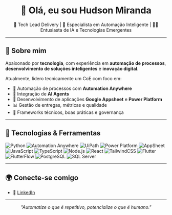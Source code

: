 <h1 align="center">👋 Olá, eu sou Hudson Miranda</h1>

<p align="center">
  🚀 Tech Lead Delivery | 🤖 Especialista em Automação Inteligente | 👨‍💻 Entusiasta de IA e Tecnologias Emergentes<br>
</p>

---

## 🧠 Sobre mim

Apaixonado por **tecnologia**, com experiência em **automação de processos**, **desenvolvimento de soluções inteligentes** e **inovação digital**.

Atualmente, lidero tecnicamente um CoE com foco em:
- 🧩 Automação de processos com **Automation Anywhere**
- 🧠 Integração de **AI Agents**
- 📱 Desenvolvimento de aplicações **Google Appsheet** e **Power Platform**
- 📊 Gestão de entregas, métricas e qualidade 
- 🧪 Frameworks técnicos, boas práticas e governança

---

## 🧰 Tecnologias & Ferramentas

![Python](https://img.shields.io/badge/Python-3776AB?style=flat&logo=python&logoColor=white)
![Automation Anywhere](https://img.shields.io/badge/Automation%20Anywhere-FF6F00?style=flat&logo=automationanywhere&logoColor=white)
![UiPath](https://img.shields.io/badge/UiPath-F48C06?style=flat&logo=uipath&logoColor=white)
![Power Platform](https://img.shields.io/badge/Power%20Platform-742774?style=flat&logo=microsoftpowerplatform&logoColor=white)
![AppSheet](https://img.shields.io/badge/AppSheet-00C853?style=flat&logo=google&logoColor=white)
![JavaScript](https://img.shields.io/badge/JavaScript-F7DF1E?style=flat&logo=javascript&logoColor=black)
![TypeScript](https://img.shields.io/badge/TypeScript-3178C6?style=flat&logo=typescript&logoColor=white)
![Node.js](https://img.shields.io/badge/Node.js-339933?style=flat&logo=nodedotjs&logoColor=white)
![React](https://img.shields.io/badge/React-61DAFB?style=flat&logo=react&logoColor=black)
![TailwindCSS](https://img.shields.io/badge/TailwindCSS-38B2AC?style=flat&logo=tailwind-css&logoColor=white)
![Flutter](https://img.shields.io/badge/Flutter-02569B?style=flat&logo=flutter&logoColor=white)
![FlutterFlow](https://img.shields.io/badge/FlutterFlow-5436DA?style=flat&logo=flutter&logoColor=white)
![PostgreSQL](https://img.shields.io/badge/PostgreSQL-336791?style=flat&logo=postgresql&logoColor=white)
![SQL Server](https://img.shields.io/badge/SQL%20Server-CC2927?style=flat&logo=microsoftsqlserver&logoColor=white)

---

## 🌍 Conecte-se comigo

- 💼 [LinkedIn](https://www.linkedin.com/in/hmmiranda/)

---

<p align="center">
  <i>"Automatize o que é repetitivo, potencialize o que é humano."</i>
</p>
